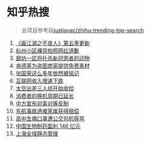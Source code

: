 # 知乎热搜

> 此项目参考自[justjavac/zhihu-trending-top-search](https://github.com/justjavac/zhihu-trending-top-search/blob/main/utils.ts)

<!-- BEGIN -->
  <!-- 最后更新时间:Fri Apr 01 2022 06:15:44 GMT+0000 (Coordinated Universal Time) -->
  1. [《画江湖之不良人》第五季更新](https://www.zhihu.com/search?q=画江湖之不良人)
1. [杭州小区裸背拍照网红道歉](https://www.zhihu.com/search?q=裸背拍照道歉)
1. [廊坊一区将扑杀新冠患者的动物](https://www.zhihu.com/search?q=扑杀新冠患者户内动物)
1. [肯德基为盗图商家提供免费素材](https://www.zhihu.com/search?q=肯德基不满盗图商家)
1. [张国荣这么多年依然被铭记](https://www.zhihu.com/search?q=张国荣)
1. [互联网收入增速下跌](https://www.zhihu.com/search?q=互联网收入)
1. [太空出差三人组开始收拾](https://www.zhihu.com/search?q=太空出差)
1. [消费者的换机周期已延长](https://www.zhihu.com/search?q=换机)
1. [中方宣布对美对等反制](https://www.zhihu.com/search?q=中方宣布对美对等反制)
1. [东航事故遇难家属获得赔偿](https://www.zhihu.com/search?q=东航飞行事故遇难家属)
1. [高中生摘口罩遭公交司机辱骂](https://www.zhihu.com/search?q=高中生摘口罩遭公交司机辱骂)
1. [中国生物制药盈利 146 亿元](https://www.zhihu.com/search?q=中国生物制药)
1. [上海全域静态管理](https://www.zhihu.com/search?q=上海全域静态管理)
  <!-- END -->